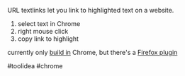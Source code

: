URL textlinks let you link to highlighted text on a website.

1. select text in Chrome
2. right mouse click
3. copy link to highlight

currently only [build in](https://support.google.com/chrome/answer/10256233?hl=en&co=GENIE.Platform%3DDesktop) Chrome, but there's a [Firefox plugin]

#toolidea #chrome

[Firefox plugin]: https://addons.mozilla.org/en-GB/firefox/addon/link-to-text-fragment